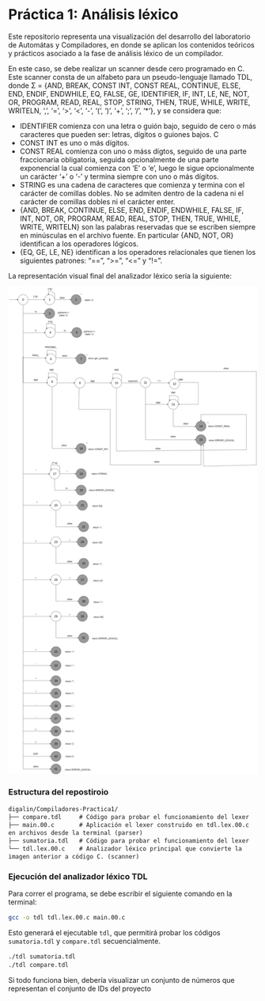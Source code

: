 # Práctica 1: Análisis léxico

Este repositorio representa una visualización del desarrollo del laboratorio de Automátas y Compiladores, en donde se aplican los contenidos teóricos y prácticos asociado a la fase de análisis léxico de un compilador. 

En este caso, se debe realizar un scanner desde cero programado en C. Este scanner consta de un alfabeto para un pseudo-lenguaje llamado TDL, donde Σ = {AND, BREAK, CONST INT, CONST REAL, CONTINUE, ELSE, END, ENDIF, ENDWHILE, EQ, FALSE, GE, IDENTIFIER, IF, INT, LE, NE, NOT, OR, PROGRAM, READ, REAL, STOP, STRING, THEN, TRUE, WHILE, WRITE, WRITELN, ‘,’, ‘=’, ‘>’, ‘<’, ‘-’, ‘(’, ‘)’, ‘+’, ‘;’, ‘/’, ‘*’}, y se considera que:

- IDENTIFIER comienza con una letra o guión bajo, seguido de cero o más caracteres que pueden ser: letras, dígitos o guiones bajos. C
- CONST INT es uno o más dígitos.
- CONST REAL comienza con uno o máss dígtos, seguido de una parte fraccionaria obligatoria, seguida opcionalmente de una parte exponencial la cual comienza con ‘E’ o ‘e’, luego le sigue opcionalmente un carácter ‘+’ o ‘-’ y termina siempre con uno o más dígitos. 
- STRING es una cadena de caracteres que comienza y termina con el carácter de comillas dobles. No se admiten dentro de la cadena ni el carácter de comillas dobles ni el carácter enter.
- {AND, BREAK, CONTINUE, ELSE, END, ENDIF, ENDWHILE, FALSE, IF, INT, NOT, OR, PROGRAM, READ, REAL, STOP, THEN, TRUE, WHILE, WRITE, WRITELN} son las palabras reservadas que se escriben siempre en minúsculas en el archivo fuente. En particular {AND, NOT, OR} identifican a los operadores lógicos. 
- {EQ, GE, LE, NE} identifican a los operadores relacionales que tienen los siguientes patrones: “==”, “>=”, “<=” y “!=”.

La representación visual final del analizador léxico sería la siguiente:

![](tdlfinal.png)


### Estructura del repostiroio

```
digalin/Compiladores-Practica1/  
├── compare.tdl     # Código para probar el funcionamiento del lexer
├── main.00.c       # Aplicación el lexer construido en tdl.lex.00.c en archivos desde la terminal (parser)
├── sumatoria.tdl   # Código para probar el funcionamiento del lexer
└── tdl.lex.00.c    # Analizador léxico principal que convierte la imagen anterior a código C. (scanner)
```

### Ejecución del analizador léxico TDL

Para correr el programa, se debe escribir el siguiente comando en la terminal:
```bash
gcc -o tdl tdl.lex.00.c main.00.c
```

Esto generará el ejecutable `tdl`, que permitirá probar los códigos `sumatoria.tdl` y `compare.tdl` secuencialmente.

```bash
./tdl sumatoria.tdl
./tdl compare.tdl
```

Si todo funciona bien, debería visualizar un conjunto de números que representan el conjunto de IDs del proyecto